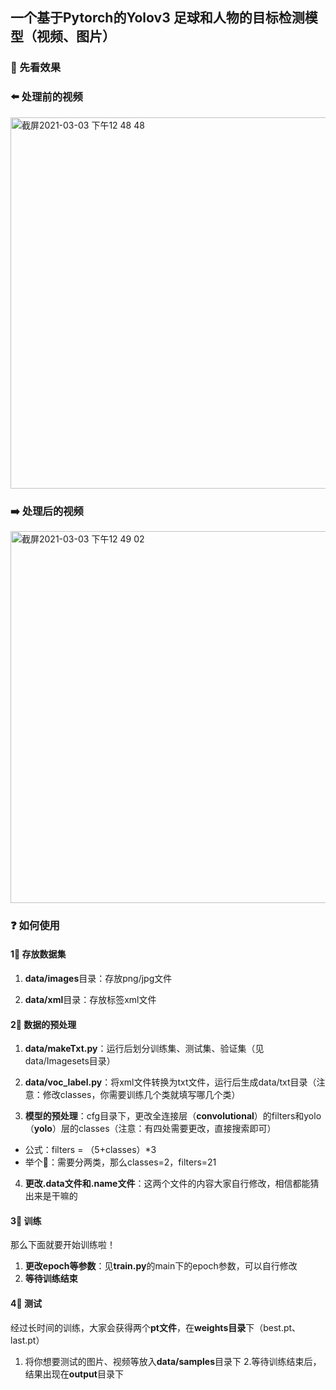## 一个基于Pytorch的Yolov3 足球和人物的目标检测模型（视频、图片）
### 🌲 先看效果
### ⬅️ 处理前的视频

<img width="594" alt="截屏2021-03-03 下午12 48 48" src="https://user-images.githubusercontent.com/57889284/109754372-db988100-7c1e-11eb-97a3-ef4a94e48914.png">

### ➡️ 处理后的视频

<img width="595" alt="截屏2021-03-03 下午12 49 02" src="https://user-images.githubusercontent.com/57889284/109754390-e2bf8f00-7c1e-11eb-82a5-b76ad1088254.png">

### ❓ 如何使用
#### 1⃣️ 存放数据集

1. **data/images**目录：存放png/jpg文件

2. **data/xml**目录：存放标签xml文件

#### 2⃣️ 数据的预处理

1. **data/makeTxt.py**：运行后划分训练集、测试集、验证集（见data/Imagesets目录）

2. **data/voc_label.py**：将xml文件转换为txt文件，运行后生成data/txt目录（注意：修改classes，你需要训练几个类就填写哪几个类）

3. **模型的预处理**：cfg目录下，更改全连接层（**convolutional**）的filters和yolo（**yolo**）层的classes（注意：有四处需要更改，直接搜索即可）
- 公式：filters = （5+classes）*3 
- 举个🌰：需要分两类，那么classes=2，filters=21
4. **更改.data文件和.name文件**：这两个文件的内容大家自行修改，相信都能猜出来是干嘛的

#### 3⃣️ 训练
那么下面就要开始训练啦！
1. **更改epoch等参数**：见**train.py**的main下的epoch参数，可以自行修改
2. **等待训练结束**
#### 4⃣️ 测试
经过长时间的训练，大家会获得两个**pt文件**，在**weights目录**下（best.pt、last.pt）
1. 将你想要测试的图片、视频等放入**data/samples**目录下
2.等待训练结束后，结果出现在**output**目录下
